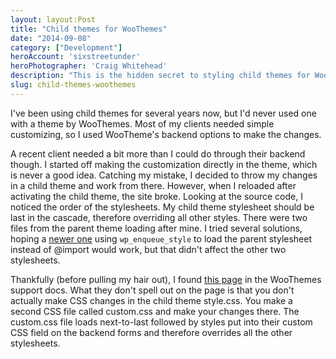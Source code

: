 ```yaml
---
layout: layout:Post
title: "Child themes for WooThemes"
date: "2014-09-08"
category: ["Development"]
heroAccount: 'sixstreetunder'
heroPhotographer: 'Craig Whitehead'
description: "This is the hidden secret to styling child themes for WooThemes."
slug: child-themes-woothemes
---
```


I've been using child themes for several years now, but I'd never used one with a theme by WooThemes. Most of my clients needed simple customizing, so I used WooTheme's backend options to make the changes.

A recent client needed a bit more than I could do through their backend though. I started off making the customization directly in the theme, which is never a good idea. Catching my mistake, I decided to throw my changes in a child theme and work from there. However, when I reloaded after activating the child theme, the site broke. Looking at the source code, I noticed the order of the stylesheets. My child theme stylesheet should be last in the cascade, therefore overriding all other styles. There were two files from the parent theme loading after mine. I tried several solutions, hoping a [newer one](https://ulrich.pogson.ch/how-to-load-the-parent-styles-in-child-themes) using `wp_enqueue_style` to load the parent stylesheet instead of @import would work, but that didn't affect the other two stylesheets.

Thankfully (before pulling my hair out), I found [this page](https://support.woothemes.com/hc/en-us/articles/203105897-How-to-setup-and-use-a-child-theme) in the WooThemes support docs. What they don't spell out on the page is that you don't actually make CSS changes in the child theme style.css. You make a second CSS file called custom.css and make your changes there. The custom.css file loads next-to-last followed by styles put into their custom CSS field on the backend forms and therefore overrides all the other stylesheets.
